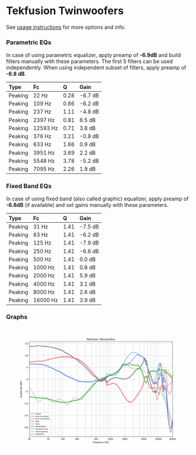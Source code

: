 # Tekfusion Twinwoofers
See [usage instructions](https://github.com/jaakkopasanen/AutoEq#usage) for more options and info.

### Parametric EQs
In case of using parametric equalizer, apply preamp of **-6.9dB** and build filters manually
with these parameters. The first 5 filters can be used independently.
When using independent subset of filters, apply preamp of **-6.8 dB**.

| Type    | Fc       |    Q | Gain    |
|:--------|:---------|:-----|:--------|
| Peaking | 22 Hz    | 0.28 | -6.7 dB |
| Peaking | 109 Hz   | 0.66 | -6.2 dB |
| Peaking | 237 Hz   | 1.11 | -4.8 dB |
| Peaking | 2397 Hz  | 0.81 | 6.5 dB  |
| Peaking | 12593 Hz | 0.71 | 3.8 dB  |
| Peaking | 376 Hz   | 3.21 | -0.8 dB |
| Peaking | 633 Hz   | 1.66 | 0.9 dB  |
| Peaking | 3951 Hz  | 3.69 | 2.2 dB  |
| Peaking | 5548 Hz  | 3.78 | -5.2 dB |
| Peaking | 7095 Hz  | 2.26 | 1.9 dB  |

### Fixed Band EQs
In case of using fixed band (also called graphic) equalizer, apply preamp of **-6.8dB**
(if available) and set gains manually with these parameters.

| Type    | Fc       |    Q | Gain    |
|:--------|:---------|:-----|:--------|
| Peaking | 31 Hz    | 1.41 | -7.5 dB |
| Peaking | 63 Hz    | 1.41 | -6.2 dB |
| Peaking | 125 Hz   | 1.41 | -7.9 dB |
| Peaking | 250 Hz   | 1.41 | -6.6 dB |
| Peaking | 500 Hz   | 1.41 | 0.0 dB  |
| Peaking | 1000 Hz  | 1.41 | 0.8 dB  |
| Peaking | 2000 Hz  | 1.41 | 5.9 dB  |
| Peaking | 4000 Hz  | 1.41 | 3.1 dB  |
| Peaking | 8000 Hz  | 1.41 | 2.6 dB  |
| Peaking | 16000 Hz | 1.41 | 3.9 dB  |

### Graphs
![](./Tekfusion%20Twinwoofers.png)